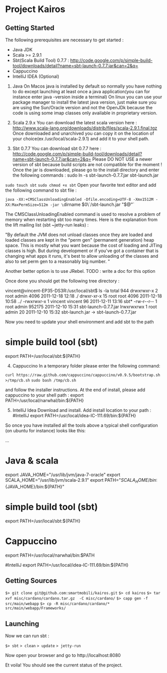 Project Kairos
==============

Getting Started
---------------
The following prerequisites are necessary to get started :

* Java JDK
* Scala >= 2.9.1
* Sbt(Scala Build Tool) 0.7.7 : http://code.google.com/p/simple-build-tool/downloads/detail?name=sbt-launch-0.7.7.jar&can=2&q=
* Cappuccino
* IntelliJ IDEA (Optional)

1) Java 
On Macos java is installed by default so normally you have nothing to do except launching at least once a java application(you can for instance enter java -version inside a terminal)
On linux you can use your package manager to install the latest java version, just make sure you are
using the Sun/Oracle version and not the OpenJDk because the code is using some imap classes only
available in proprietary version.

2) Scala 2.9.x
You can download the latest scala version here : http://www.scala-lang.org/downloads/distrib/files/scala-2.9.1.final.tgz
Once downloaded and unarchived you can copy it on the location of your choice(ex /usr/local/scala-2.9.1) and add it to your shell path.

3) Sbt 0.7.7
You can download sbt 0.7.7 here : http://code.google.com/p/simple-build-tool/downloads/detail?name=sbt-launch-0.7.7.jar&can=2&q=
Please DO NOT USE a newer version of sbt because build scripts are not compatible for the moment !
Once the jar is downloaded, please go to the install directory and enter the following commands :
sudo ln -s sbt-launch-0.7.7.jar sbt-launch.jar

`sudo touch sbt`
`sudo chmod +x sbt`
Open your favorite text editor and add the following command to sbt file :

`java -XX:+CMSClassUnloadingEnabled -Dfile.encoding=UTF-8 -Xmx1512M -XX:MaxPermSize=512m -jar \`dirname $0\`/sbt-launch.jar "$@"`

The CMSClassUnloadingEnabled command is used to resolve a problem of memory when restarting sbt too many times.
Here is the explanation from the lift mailing list (sbt ~jetty-run leaks) :

"By default the JVM does not unload classes once they are loaded and loaded 
classes are kept in the "perm gen" (permanent generation) heap space.  This 
is mostly what you want because the cost of loading and JITing classes is 
high.  But during development or if you've got a container that is changing 
what apps it runs, it's best to allow unloading of the classes and also to 
set perm gen to a reasonably big number. "

Another better option is to use JRebel. TODO : write a doc for this option 

Once done you should get the following tree directory :

vincent@vincent-EP35-DS3R:/usr/local/sbt$ ls -la
total 944
drwxrwxr-x  2 root    admin     4096 2011-12-18 12:18 ./
drwxr-xr-x 15 root    root      4096 2011-12-18 10:58 ../
-rwxrwxr-x  1 vincent vincent     96 2011-12-11 13:16 sbt*
-rw-r--r--  1 root    admin   952175 2011-12-10 15:31 sbt-launch-0.7.7.jar
lrwxrwxrwx  1 root    admin       20 2011-12-10 15:32 sbt-launch.jar -> sbt-launch-0.7.7.jar

Now you need to update your shell environment and add sbt to the path
# simple build tool (sbt)
export PATH=/usr/local/sbt:${PATH}

4) Cappuccino
In a temporary folder please enter the following command:

`curl https://raw.github.com/cappuccino/cappuccino/v0.9.5/bootstrap.sh >/tmp/cb.sh`
`sudo bash /tmp/cb.sh`

and follow the installer instructions.
At the end of install, please add cappuccino to your shell path :
export PATH=/usr/local/narwhal/bin:${PATH}

5) IntelliJ Idea
Download and install.
Add install location to your path :
#IntelliJ
export PATH=/usr/local/idea-IC-111.69/bin:${PATH}



So once you have installed all the tools above 
a typical shell configuration (on ubuntu for instance) looks like this:

...

# Java & scala
export JAVA_HOME="/usr/lib/jvm/java-7-oracle"
export SCALA_HOME="/usr/lib/jvm/scala-2.9.1"
export PATH="${SCALA_HOME}/bin:${JAVA_HOME}/bin:${PATH}"

# simple build tool (sbt)
export PATH=/usr/local/sbt:${PATH}

# Cappuccino
export PATH=/usr/local/narwhal/bin:$PATH

#IntelliJ
export PATH=/usr/local/idea-IC-111.69/bin:${PATH}

Getting Sources
---------------

`$> git clone git@github.com:smartmobili/kairos.git`
`$> cd kairos`
`$> tar xvf misc/cardano/cardano.tar.gz  -C misc/cardano/`
`$> capp gen -f src/main/webapp`
`$> cp -R misc/cardano/cardano/* src/main/webapp/Frameworks/`



Launching
---------------

Now we can run sbt :

`$> sbt`
`> clean`
`> update`
`> jetty-run`

Now open your browser and go to http://localhost:8080

Et voila! You should see the current status of the project.

